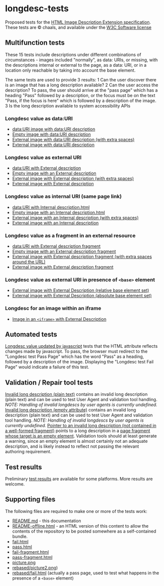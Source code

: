 longdesc-tests
==============

Proposed tests for the [HTML Image Description Extension specification](http://www.w3.org/TR/html-longdesc). These tests are © chaals, and available under the [W3C Software license](http://www.w3.org/Consortium/Legal/copyright-software)

## Multifunction tests

These 15 tests include descriptions under different combinations of circumstances - images included "normally", as data: URIs, or missing, with the descriptions internal or external to the page, as a data: URI, or in a location only reachable by taking into account the base element.

The same tests are used to provide 3 results:
1 Can the user discover there is an image that has a long description available?
2 Can the user access the description? To pass, the user should arrive at the "pass page" which has a heading "Pass" followed by a description, or the focus must be on the text "Pass, if the focus is here" which is followed by a description of the image.
3 Is the long description available to system accessibility APIs

### Longdesc value as data:URI

* [data:URI image with data:URI description](https://rawgithub.com/chaals/longdesc-tests/master/data-uri-image-data-uri-description.html)
* [Empty image with data:URI description](https://rawgithub.com/chaals/longdesc-tests/master/empty-image-data-uri-description.html)
* [External image with data:URI description (with extra spaces)](https://rawgithub.com/chaals/longdesc-tests/master/external-image-data-uri-description-girt-by-spaces.html)
* [External image with data:URI description](https://rawgithub.com/chaals/longdesc-tests/master/external-image-data-uri-description.html)

### Longdesc value as external URI

* [data:URI with External description](https://rawgithub.com/chaals/longdesc-tests/master/data-uri-image-external-description.html)
* [Empty image with an External description](https://rawgithub.com/chaals/longdesc-tests/master/empty-image-external-description.html)
* [External image with External description (with extra spaces)](https://rawgithub.com/chaals/longdesc-tests/master/external-image-external-description-girt-by-spaces.html)
* [External image with External description](https://rawgithub.com/chaals/longdesc-tests/master/external-image-external-description.html)

### Longdesc value as internal URI (same page link)

* [data:URI with Internal description.html](https://rawgithub.com/chaals/longdesc-tests/master/data-uri-image-internal-description.html)
* [Empty image with an Internal description.html](https://rawgithub.com/chaals/longdesc-tests/master/empty-image-internal-description.html)
* [External image with an Internal description (with extra spaces)](https://rawgithub.com/chaals/longdesc-tests/master/external-image-internal-description-girt-by-spaces.html)
* [External image with an Internal description](https://rawgithub.com/chaals/longdesc-tests/master/external-image-internal-description.html)

### Longdesc value as a fragment in an external resource

* [data:URI with External description fragment](https://rawgithub.com/chaals/longdesc-tests/master/data-uri-image-external-description-fragment.html)
* [Empty image with an External description fragment](https://rawgithub.com/chaals/longdesc-tests/master/empty-image-external-description-fragment.html)
* [External image with External description fragment (with extra spaces around the URL)](https://rawgithub.com/chaals/longdesc-tests/master/external-image-external-description-fragment-girt-by-spaces.html)
* [External image with External description fragment](https://rawgithub.com/chaals/longdesc-tests/master/external-image-external-description-fragment.html)

### Longdesc value as external URI in presence of `<base>` element

* [External image with External Description (relative base element set)](https://rawgithub.com/chaals/longdesc-tests/master/external-image-with-relative-base-external-description.html) 
* [External image with External Description (absolute base element set)](https://rawgithub.com/chaals/longdesc-tests/master/external-image-with-absolute-base-external-description.html)

### Longdesc for an image within an iframe

* [Image in an `<iframe>` with External Description](https://rawgithub.com/chaals/longdesc-tests/master/iframe-discoverability.html) 

## Automated tests

[Longdesc value updated by javascript](https://rawgithub.com/chaals/longdesc-tests/master/reflected-changing-longdesc.html) tests that the HTML attribute reflects changes made by javascript. To pass, the browser must redirect to the "Longdesc test Pass Page" which has the word "Pass" as a heading, followed by a description of the image.  Displaying the "Longdesc test Fail Page" would indicate a failure of this test. 

## Validation / Repair tool tests

[Invalid long description (plain text)](https://rawgithub.com/chaals/longdesc-tests/master/invalid-longdesc.html) contains an invalid long description (plain text) and can be used to test User Agent and validation tool handling. *NOTE: Handling of invalid longdescs by user agents is currently undefined.*
[Invalid long description (empty attribute)](https://rawgithub.com/chaals/longdesc-tests/master/empty-longdesc.html) contains an invalid long description (plain text) and can be used to test User Agent and validation tool handling. *NOTE: Handling of invalid longdescs by user agents is currently undefined.*
[Pointer to an invalid long description (not contained in a well-formed fragment)](https://rawgithub.com/chaals/longdesc-tests/master/fail-fragment-pointer.html) points to a long description in a [page fragment whose target is an empty element](https://rawgithub.com/chaals/longdesc-tests/master/fail-fragment-pointer.html). Validation tools should at least generate a warning, since an empty element is almost certainly not an adequate description, and is likely instead to reflect not passing the relevant authoring requirement.

## Test results

Preliminary [test results](https://rawgithub.com/chaals/longdesc-tests/master/test-results.html) are available for some platforms. More results are welcome.

## Supporting files

The following files are required to make one or more of the tests work:

* [README.md](https://rawgithub.com/chaals/longdesc-tests/master/README.md) - this documentation
* [README-offline.html](https://rawgithub.com/chaals/longdesc-tests/master/README-offline.html) - an HTML version of this content to allow the contents of the repository to be posted somewhere as a self-contained bundle.
* [fail.html](https://rawgithub.com/chaals/longdesc-tests/master/fail.html)
* [pass.html](https://rawgithub.com/chaals/longdesc-tests/master/pass.html)
* [fail-fragment.html](https://rawgithub.com/chaals/longdesc-tests/master/fail-fragment.html)
* [pass-fragment.html](https://rawgithub.com/chaals/longdesc-tests/master/pass-fragment.html)
* [picture.png](https://rawgithub.com/chaals/longdesc-tests/master/picture.png)
* [rebased/picture2.png](https://rawgithub.com/chaals/longdesc-tests/master/rebased/picture2.png))
* [rebased/fail.html](https://rawgithub.com/chaals/longdesc-tests/master/rebased/fail.html) (actually a pass page, used to test what happens in the presence of a `<base>` element)



